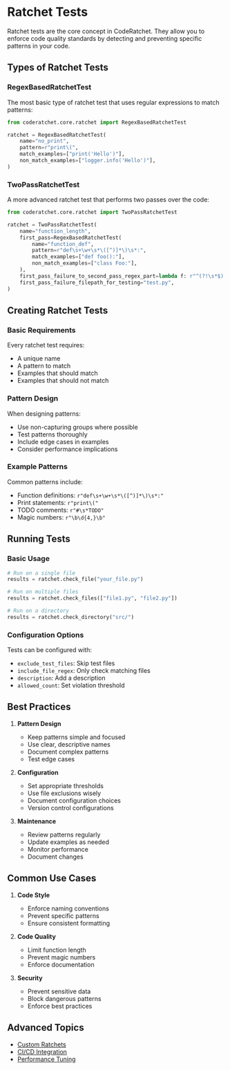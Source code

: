 # Ratchet Tests

Ratchet tests are the core concept in CodeRatchet. They allow you to enforce code quality standards by detecting and preventing specific patterns in your code.

## Types of Ratchet Tests

### RegexBasedRatchetTest

The most basic type of ratchet test that uses regular expressions to match patterns:

```python
from coderatchet.core.ratchet import RegexBasedRatchetTest

ratchet = RegexBasedRatchetTest(
    name="no_print",
    pattern=r"print\(",
    match_examples=["print('Hello')"],
    non_match_examples=["logger.info('Hello')"],
)
```

### TwoPassRatchetTest

A more advanced ratchet test that performs two passes over the code:

```python
from coderatchet.core.ratchet import TwoPassRatchetTest

ratchet = TwoPassRatchetTest(
    name="function_length",
    first_pass=RegexBasedRatchetTest(
        name="function_def",
        pattern=r"def\s+\w+\s*\([^)]*\)\s*:",
        match_examples=["def foo():"],
        non_match_examples=["class Foo:"],
    ),
    first_pass_failure_to_second_pass_regex_part=lambda f: r"^(?!\s*$).+$",
    first_pass_failure_filepath_for_testing="test.py",
)
```

## Creating Ratchet Tests

### Basic Requirements

Every ratchet test requires:
- A unique name
- A pattern to match
- Examples that should match
- Examples that should not match

### Pattern Design

When designing patterns:
- Use non-capturing groups where possible
- Test patterns thoroughly
- Include edge cases in examples
- Consider performance implications

### Example Patterns

Common patterns include:
- Function definitions: `r"def\s+\w+\s*\([^)]*\)\s*:"`
- Print statements: `r"print\("`
- TODO comments: `r"#\s*TODO"`
- Magic numbers: `r"\b\d{4,}\b"`

## Running Tests

### Basic Usage

```python
# Run on a single file
results = ratchet.check_file("your_file.py")

# Run on multiple files
results = ratchet.check_files(["file1.py", "file2.py"])

# Run on a directory
results = ratchet.check_directory("src/")
```

### Configuration Options

Tests can be configured with:
- `exclude_test_files`: Skip test files
- `include_file_regex`: Only check matching files
- `description`: Add a description
- `allowed_count`: Set violation threshold

## Best Practices

1. **Pattern Design**
   - Keep patterns simple and focused
   - Use clear, descriptive names
   - Document complex patterns
   - Test edge cases

2. **Configuration**
   - Set appropriate thresholds
   - Use file exclusions wisely
   - Document configuration choices
   - Version control configurations

3. **Maintenance**
   - Review patterns regularly
   - Update examples as needed
   - Monitor performance
   - Document changes

## Common Use Cases

1. **Code Style**
   - Enforce naming conventions
   - Prevent specific patterns
   - Ensure consistent formatting

2. **Code Quality**
   - Limit function length
   - Prevent magic numbers
   - Enforce documentation

3. **Security**
   - Prevent sensitive data
   - Block dangerous patterns
   - Enforce best practices

## Advanced Topics

- [Custom Ratchets](../advanced/custom_ratchets.md)
- [CI/CD Integration](../advanced/ci_integration.md)
- [Performance Tuning](../troubleshooting/performance.md) 